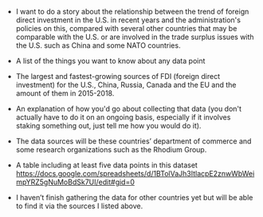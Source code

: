 * I want to do a story about the relationship between the trend of foreign direct investment in the U.S. in recent years and the administration's policies on this, compared with several other countries that may be comparable with the U.S. or are involved in the trade surplus issues with the U.S. such as China and some NATO countries.

* A list of the things you want to know about any data point
* The largest and fastest-growing sources of FDI (foreign direct investment) for the U.S., China, Russia, Canada and the EU and the amount of them in 2015-2018. 
* An explanation of how you'd go about collecting that data (you don't actually have to do it on an ongoing basis, especially if it involves staking something out, just tell me how you would do it).
* The data sources will be these countries’ department of commerce and some research organizations such as the Rhodium Group. 
* A table including at least five data points in this dataset
https://docs.google.com/spreadsheets/d/1BTolVaJh3ItlacpE2znwWbWeimpYRZ5gNuMoBdSk7UI/edit#gid=0

* I haven’t finish gathering the data for other countries yet but will be able to find it via the sources I listed above. 

